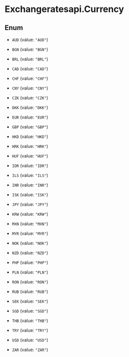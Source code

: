 # Exchangeratesapi.Currency

## Enum


* `AUD` (value: `"AUD"`)

* `BGN` (value: `"BGN"`)

* `BRL` (value: `"BRL"`)

* `CAD` (value: `"CAD"`)

* `CHF` (value: `"CHF"`)

* `CNY` (value: `"CNY"`)

* `CZK` (value: `"CZK"`)

* `DKK` (value: `"DKK"`)

* `EUR` (value: `"EUR"`)

* `GBP` (value: `"GBP"`)

* `HKD` (value: `"HKD"`)

* `HRK` (value: `"HRK"`)

* `HUF` (value: `"HUF"`)

* `IDR` (value: `"IDR"`)

* `ILS` (value: `"ILS"`)

* `INR` (value: `"INR"`)

* `ISK` (value: `"ISK"`)

* `JPY` (value: `"JPY"`)

* `KRW` (value: `"KRW"`)

* `MXN` (value: `"MXN"`)

* `MYR` (value: `"MYR"`)

* `NOK` (value: `"NOK"`)

* `NZD` (value: `"NZD"`)

* `PHP` (value: `"PHP"`)

* `PLN` (value: `"PLN"`)

* `RON` (value: `"RON"`)

* `RUB` (value: `"RUB"`)

* `SEK` (value: `"SEK"`)

* `SGD` (value: `"SGD"`)

* `THB` (value: `"THB"`)

* `TRY` (value: `"TRY"`)

* `USD` (value: `"USD"`)

* `ZAR` (value: `"ZAR"`)



